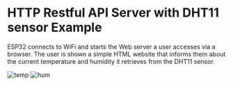 # HTTP Restful API Server with DHT11 sensor Example
ESP32 connects to WiFi and starts the Web server a user accesses via a browser. The user is shown a simple HTML website that informs them about the current temperature and humidity  it retrieves from the DHT11 sensor.


![temp](https://user-images.githubusercontent.com/72804964/110770037-2470bb00-8259-11eb-8d4a-4ec3ec3ac9b4.PNG)
![hum](https://user-images.githubusercontent.com/72804964/110769821-e5426a00-8258-11eb-8e34-d1bb094b10d9.PNG)
